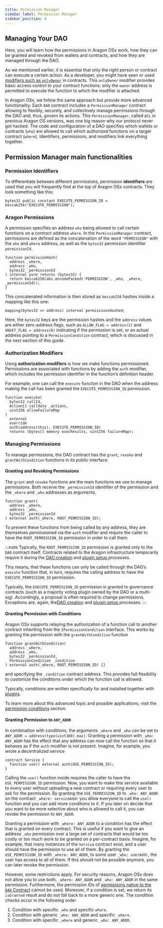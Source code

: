 ```yaml
---
title: Permission Manager
sidebar_label: Permission Manager
sidebar_position: 0
---
```


## Managing Your DAO

Here, you will learn how the permissions in Aragon OSx work, how they can be granted and revoked from wallets and contracts, and how they are managed through the DAO.

As we mentioned earlier, it is essential that only the right person or contract can execute a certain action. As a developer, you might have seen or used [modifiers such as `onlyOwner`](https://docs.openzeppelin.com/contracts/2.x/api/ownership#Ownable) in contracts. This `onlyOwner` modifier provides basic access control to your contract functions: only the `owner` address is permitted to execute the function to which the modifier is attached.

In Aragon OSx, we follow the same approach but provide more advanced functionality:
Each `DAO` contract includes a `PermissionManager` contract allowing to flexibly, securely, and collectively manage permissions through the DAO and, thus, govern its actions.
This `PermissionManager`, called `ACL` in previous Aragon OS versions, was one big reason why our protocol never got hacked.
The code and configuration of a DAO specifies which wallets or contracts (`who`) are allowed to call which authorized functions on a target contract (`where`).
Identifiers, permissions, and modifiers link everything together.

## Permission Manager main functionalities

### Permission Identifiers

To differentiate between different permissions, permission **identifiers** are used that you will frequently find at the top of Aragon OSx contracts. They look something like this:

```solidity title="@aragon/osx/core/dao/DAO.sol"
bytes32 public constant EXECUTE_PERMISSION_ID = keccak256("EXECUTE_PERMISSION");
```

### Aragon Permissions

A permission specifies an address `who` being allowed to call certain functions on a contract address `where`. In the `PermissionManager` contract, permissions are defined as the concatenation of the word `"PERMISSION"` with the `who` and `where` address, as well as the `bytes32` permission identifier `permissionId`.

```solidity title="@aragon/osx/core/permission/PermissionManager.sol"
function permissionHash(
  address _where,
  address _who,
  bytes32 _permissionId
) internal pure returns (bytes32) {
  return keccak256(abi.encodePacked('PERMISSION', _who, _where, _permissionId));
}
```

This concatenated information is then stored as `keccak256` hashes inside a mapping like this one:

```solidity title="@aragon/osx/core/permission/PermissionManager.sol"
mapping(bytes32 => address) internal permissionsHashed;
```

Here, the `bytes32` keys are the permission hashes and the `address` values are either zero-address flags, such as `ALLOW_FLAG = address(2)` and `UNSET_FLAG = address(0)` indicating if the permission is set, or an actual address pointing to a `PermissionCondition` contract, which is discussed in the next section of this guide.

### Authorization Modifiers

Using **authorization modifiers** is how we make functions permissioned. Permissions are associated with functions by adding the `auth` modifier, which includes the permission identifier in the function’s definition header.

For example, one can call the `execute` function in the DAO when the address making the call has been granted the `EXECUTE_PERMISSION_ID` permission.

```solidity title="@aragon/osx/core/dao/DAO.sol"
function execute(
  bytes32 callId,
  Action[] calldata _actions,
  uint256 allowFailureMap
)
  external
  override
  auth(address(this), EXECUTE_PERMISSION_ID)
  returns (bytes[] memory execResults, uint256 failureMap);
```

### Managing Permissions

To manage permissions, the DAO contract has the `grant`, `revoke` and `grantWithCondition` functions in its public interface.

#### Granting and Revoking Permissions

The `grant` and `revoke` functions are the main functions we use to manage permissions.
Both receive the `_permissionId` identifier of the permission and the `_where` and `_who` addresses as arguments.

```solidity title="@aragon/osx/core/permission/PermissionManager.sol"
function grant(
  address _where,
  address _who,
  bytes32 _permissionId
) external auth(_where, ROOT_PERMISSION_ID);
```

To prevent these functions from being called by any address, they are themselves permissioned via the `auth` modifier and require the caller to have the `ROOT_PERMISSION_ID` permission in order to call them.

:::note
Typically, the `ROOT_PERMISSION_ID` permission is granted only to the `DAO` contract itself. Contracts related to the Aragon infrastructure temporarily require it during the [DAO creation](/docs/advanced/dao/01-creation.md) and [plugin setup ](/docs/advanced/plugin/plugin-setup.md) processes.

This means, that these functions can only be called through the DAO’s `execute` function that, in turn, requires the calling address to have the `EXECUTE_PERMISSION_ID` permission.

Typically, the `EXECUTE_PERMISSION_ID` permission is granted to governance contracts (such as a majority voting plugin owned by the DAO or a multi-sig). Accordingly, a proposal is often required to change permissions.
Exceptions are, again, the[DAO creation](/docs/advanced/dao/01-creation.md) and [plugin setup ](/docs/advanced/plugin/plugin-setup.md) processes.
:::

#### Granting Permission with Conditions

Aragon OSx supports relaying the authorization of a function call to another contract inheriting from the `IPermissionCondition` interface. This works by granting the permission with the `grantWithCondition` function

```solidity title="@aragon/osx/core/permission/PermissionManager.sol"
function grantWithCondition(
  address _where,
  address _who,
  bytes32 _permissionId,
  PermissionCondition _condition
) external auth(_where, ROOT_PERMISSION_ID) {}
```

and specifying the `_condition` contract address. This provides full flexibility to customize the conditions under which the function call is allowed.

Typically, conditions are written specifically for and installed together with [plugins](/docs/advanced/plugin/overview.md).

To learn more about this advanced topic and possible applications, visit the [permission conditions](/docs/advanced/permissions/conditions.md) section.

#### Granting Permission to `ANY_ADDR`

In combination with conditions, the arguments `_where` and `_who` can be set to `ANY_ADDR = address(type(uint160).max)`.
Granting a permission with `_who: ANY_ADDR` has the effect that any address can now call the function so that it behaves as if the `auth` modifier is not present.
Imagine, for example, you wrote a decentralized service

```solidity
contract Service {
  function use() external auth(USE_PERMISSION_ID);
}
```

Calling the `use()` function inside requires the caller to have the `USE_PERMISSION_ID` permission. Now, you want to make this service available to every user without uploading a new contract or requiring every user to ask for the permission.
By granting the `USE_PERMISSION_ID` to `_who: ANY_ADDR` on the contract `_where: serviceAddr` you allow everyone to call the `use()` function and you can add more conditions to it. If you later on decide that you want to be more selective about who is allowed to call it, you can revoke the permission to `ANY_ADDR`.

Granting a permission with `_where: ANY_ADDR` to a condition has the effect that is granted on every contract. This is useful if you want to give an address `_who` permission over a large set of contracts that would be too costly or too much work to be granted on a per-contract basis.
Imagine, for example, that many instances of the `Service` contract exist, and a user should have the permission to use all of them. By granting the `USE_PERMISSION_ID` with `_where: ANY_ADDR`, to some user `_who: userAddr`, the user has access to all of them. If this should not be possible anymore, you can later revoke the permission.

However, some restrictions apply. For security reasons, Aragon OSx does not allow you to use both, `_where: ANY_ADDR` and `_who: ANY_ADDR` in the same permission. Furthermore, the permission IDs of [permissions native to the `DAO` Contract](/docs/advanced/dao/02-permissions.md) cannot be used.
Moreover, if a condition is set, we return its `isGranted` result and do not fall back to a more generic one. The condition checks occur in the following order

1. Condition with specific `_who` and specific `where`.
2. Condition with generic `_who: ANY_ADDR` and specific `_where`.
3. Condition with specific `_where` and generic `_who: ANY_ADDR`.
